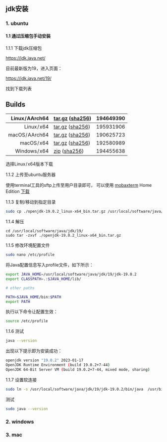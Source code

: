 ## jdk安装

### 1. ubuntu

#### 1.1 通过压缩包手动安装

1.1.1 下载jdk压缩包

https://jdk.java.net/

目前最新版为19，进入页面：

https://jdk.java.net/19/

找到下载列表

## Builds

| Linux / AArch64 | [tar.gz](https://download.java.net/java/GA/jdk19.0.2/fdb695a9d9064ad6b064dc6df578380c/7/GPL/openjdk-19.0.2_linux-aarch64_bin.tar.gz) ([sha256](https://download.java.net/java/GA/jdk19.0.2/fdb695a9d9064ad6b064dc6df578380c/7/GPL/openjdk-19.0.2_linux-aarch64_bin.tar.gz.sha256)) | 194649390 |
| --------------: | ------------------------------------------------------------ | --------- |
|     Linux / x64 | [tar.gz](https://download.java.net/java/GA/jdk19.0.2/fdb695a9d9064ad6b064dc6df578380c/7/GPL/openjdk-19.0.2_linux-x64_bin.tar.gz) ([sha256](https://download.java.net/java/GA/jdk19.0.2/fdb695a9d9064ad6b064dc6df578380c/7/GPL/openjdk-19.0.2_linux-x64_bin.tar.gz.sha256)) | 195931906 |
| macOS / AArch64 | [tar.gz](https://download.java.net/java/GA/jdk19.0.2/fdb695a9d9064ad6b064dc6df578380c/7/GPL/openjdk-19.0.2_macos-aarch64_bin.tar.gz) ([sha256](https://download.java.net/java/GA/jdk19.0.2/fdb695a9d9064ad6b064dc6df578380c/7/GPL/openjdk-19.0.2_macos-aarch64_bin.tar.gz.sha256)) | 190625723 |
|     macOS / x64 | [tar.gz](https://download.java.net/java/GA/jdk19.0.2/fdb695a9d9064ad6b064dc6df578380c/7/GPL/openjdk-19.0.2_macos-x64_bin.tar.gz) ([sha256](https://download.java.net/java/GA/jdk19.0.2/fdb695a9d9064ad6b064dc6df578380c/7/GPL/openjdk-19.0.2_macos-x64_bin.tar.gz.sha256)) | 192580989 |
|   Windows / x64 | [zip](https://download.java.net/java/GA/jdk19.0.2/fdb695a9d9064ad6b064dc6df578380c/7/GPL/openjdk-19.0.2_windows-x64_bin.zip) ([sha256](https://download.java.net/java/GA/jdk19.0.2/fdb695a9d9064ad6b064dc6df578380c/7/GPL/openjdk-19.0.2_windows-x64_bin.zip.sha256)) | 194455638 |

选择Linux / x64版本下载



1.1.2 上传至ubuntu服务器

使用terminal工具的sftp上传至用户目录即可， 可以使用 [mobaxterm](https://mobaxterm.mobatek.net/download.html) Home Edition [下载](https://mobaxterm.mobatek.net/download-home-edition.html)

1.1.3 复制/移动到指定目录

```bash
sudo cp ./openjdk-19.0.2_linux-x64_bin.tar.gz /usr/local/software/java/jdk/19/
```

1.1.4 解压

```
cd /usr/local/software/java/jdk/19/
sudo tar -zxvf ./openjdk-19.0.2_linux-x64_bin.tar.gz
```

1.1.5 修改环境配置文件

```bash
sudo nano /etc/profile
```

将Java配置信息写入profile文件，如下所示：

```bash
export JAVA_HOME=/usr/local/software/java/jdk/19/jdk-19.0.2
export CLASSPATH=.:$JAVA_HOME/lib/

# other paths

PATH=$JAVA_HOME/bin:$PATH
export PATH
```

执行以下命令让配置生效：

```bash
source /etc/profile
```

1.1.6 测试

```bash
java --version
```

出现以下提示即为安装成功：

```bash
openjdk version "19.0.2" 2023-01-17
OpenJDK Runtime Environment (build 19.0.2+7-44)
OpenJDK 64-Bit Server VM (build 19.0.2+7-44, mixed mode, sharing)
```



1.1.7 设置软连接

```bash
sudo ln -s /usr/local/software/java/jdk/19/jdk-19.0.2/bin/java  /usr/bin/java
```

测试

```bash
sudo java --version
```



### 2. windows

### 3. mac

